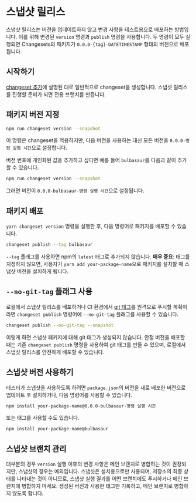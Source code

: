# 스냅샷 릴리스

스냅샷 릴리스는 버전을 업데이트하지 않고 변경 사항을 테스트용으로 배포하는 방법입니다. 이를 위해 변경된 `version` 명령과 `publish` 명령을 사용합니다. 두 명령이 모두 실행되면 Changesets의 패키지가 `0.0.0-{tag}-DATETIMESTAMP` 형태의 버전으로 배포됩니다.

## 시작하기

[changeset 추가](./adding-a-changeset.md)에 설명된 대로 일반적으로 changeset을 생성합니다. 스냅샷 릴리스를 진행할 준비가 되면 전용 브랜치를 만듭니다.

## 패키지 버전 지정

```sh
npm run changeset version --snapshot
```

이 명령은 changeset을 적용하지만, 다음 버전을 사용하는 대신 모든 버전을 `0.0.0-명령 실행 시간`으로 설정합니다.

버전 번호에 개인화된 값을 추가하고 싶다면 예를 들어 `bulbasaur`를 다음과 같이 추가할 수 있습니다.

```sh
npm run changeset version --snapshot
```

그러면 버전이 `0.0.0-bulbasaur-명령 실행 시간`으로 설정됩니다.

## 패키지 배포

`yarn changeset version` 명령을 실행한 후, 다음 명령어로 패키지를 배포할 수 있습니다.

```sh
changeset publish --tag bulbasaur
```

`--tag` 플래그를 사용하면 npm의 `latest` 태그로 추가되지 않습니다. **매우 중요**: 태그를 지정하지 않으면, 사용자가 `yarn add your-package-name`으로 패키지를 설치할 때 스냅샷 버전을 설치하게 됩니다.

## `--no-git-tag` 플래그 사용

로컬에서 스냅샷 릴리스를 배포하거나 CI 환경에서 [git 태그](http://npm.github.io/publishing-pkgs-docs/updating/using-tags.html)를 원격으로 푸시할 계획이라면 `changeset publish` 명령어에 `--no-git-tag` 플래그를 사용할 수 있습니다.

```sh
changeset publish --no-git-tag --snapshot
```

이렇게 하면 스냅샷 패키지에 대해 git 태그가 생성되지 않습니다. 안정 버전을 배포할 때는 기존 `changeset publish` 명령을 사용하여 git 태그를 만들 수 있으며, 로컬에서 스냅샷 릴리스를 안전하게 배포할 수 있습니다.

## 스냅샷 버전 사용하기

테스터가 스냅샷을 사용하도록 하려면 `package.json`의 버전을 새로 배포한 버전으로 업데이트 후 설치하거나, 다음 명령어를 사용할 수 있습니다.

```sh
npm install your-package-name@0.0.0-bulbasaur-명령 실행 시간
```

또는 태그를 사용할 수도 있습니다.

```sh
npm install your-package-name@bulbasaur
```

## 스냅샷 브랜치 관리

대부분의 경우 `version` 실행 이후의 변경 사항은 메인 브랜치로 병합하는 것이 권장되지만, 스냅샷의 경우는 예외입니다. 스냅샷은 설치용으로만 사용되며, 저장소의 최종 상태를 나타내는 것이 아니므로, 스냅샷 실행 결과를 어떤 브랜치에도 푸시하거나 메인 브랜치에 병합하지 마세요. 생성된 버전과 사용한 태그만 기록하고, 메인 브랜치로 병합하지 않도록 합니다.
